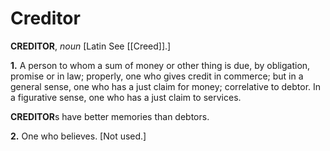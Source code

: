 # Creditor

**CREDITOR**, _noun_ \[Latin See [[Creed]].\]

**1.** A person to whom a sum of money or other thing is due, by obligation, promise or in law; properly, one who gives credit in commerce; but in a general sense, one who has a just claim for money; correlative to debtor. In a figurative sense, one who has a just claim to services.

**CREDITOR**s have better memories than debtors.

**2.** One who believes. \[Not used.\]